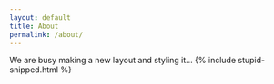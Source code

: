 ```yaml
---
layout: default
title: About
permalink: /about/
---
```


We are busy making a new layout and styling it...
{% include stupid-snipped.html %}